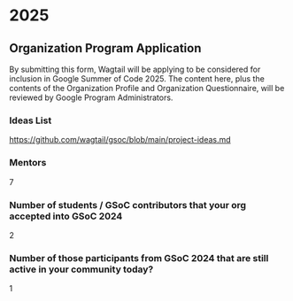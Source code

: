 # 2025

## Organization Program Application

By submitting this form, Wagtail will be applying to be considered for inclusion in Google Summer of Code 2025. The content here, plus the contents of the Organization Profile and Organization Questionnaire, will be reviewed by Google Program Administrators.

### Ideas List

https://github.com/wagtail/gsoc/blob/main/project-ideas.md

### Mentors

7

### Number of students / GSoC contributors that your org accepted into GSoC 2024

2

### Number of those participants from GSoC 2024 that are still active in your community today?

1
